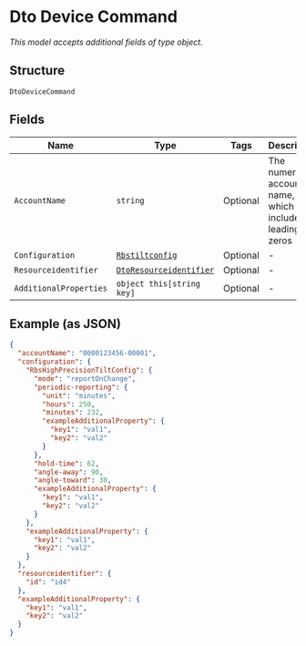 
# Dto Device Command

*This model accepts additional fields of type object.*

## Structure

`DtoDeviceCommand`

## Fields

| Name | Type | Tags | Description |
|  --- | --- | --- | --- |
| `AccountName` | `string` | Optional | The numeric account name, which must include leading zeros |
| `Configuration` | [`Rbstiltconfig`](../../doc/models/rbstiltconfig.md) | Optional | - |
| `Resourceidentifier` | [`DtoResourceidentifier`](../../doc/models/dto-resourceidentifier.md) | Optional | - |
| `AdditionalProperties` | `object this[string key]` | Optional | - |

## Example (as JSON)

```json
{
  "accountName": "0000123456-00001",
  "configuration": {
    "RbsHighPrecisionTiltConfig": {
      "mode": "reportOnChange",
      "periodic-reporting": {
        "unit": "minutes",
        "hours": 250,
        "minutes": 232,
        "exampleAdditionalProperty": {
          "key1": "val1",
          "key2": "val2"
        }
      },
      "hold-time": 62,
      "angle-away": 90,
      "angle-toward": 30,
      "exampleAdditionalProperty": {
        "key1": "val1",
        "key2": "val2"
      }
    },
    "exampleAdditionalProperty": {
      "key1": "val1",
      "key2": "val2"
    }
  },
  "resourceidentifier": {
    "id": "id4"
  },
  "exampleAdditionalProperty": {
    "key1": "val1",
    "key2": "val2"
  }
}
```

